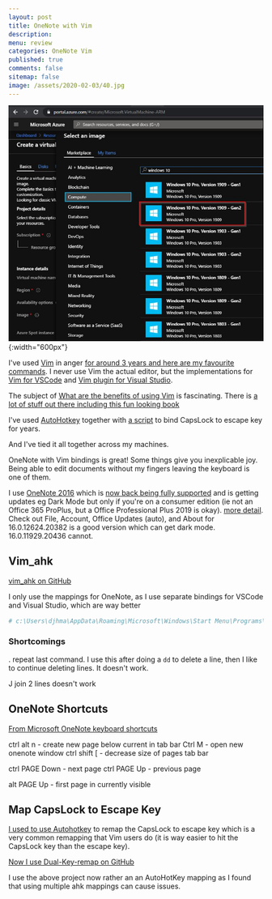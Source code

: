 ```yaml
---
layout: post
title: OneNote with Vim 
description: 
menu: review
categories: OneNote Vim 
published: true 
comments: false     
sitemap: false
image: /assets/2020-02-03/40.jpg
---
```


![alt text](/assets/2020-02-03/41.jpg "Choosing an image"){:width="600px"}

I've used [Vim](https://www.vim.org/) in anger [for around 3 years and here are my favourite commands](/2018/02/21/VIM). I never use Vim the actual editor, but the implementations for [Vim for VSCode](https://github.com/VSCodeVim/Vim) and [Vim plugin for Visual Studio](https://github.com/VsVim/VsVim).

The subject of [What are the benefits of using Vim](https://stackoverflow.com/questions/597077/what-are-the-benefits-of-learning-vim) is fascinating. There is [a lot of stuff out there including this fun looking book](https://www.barbarianmeetscoding.com/boost-your-coding-fu-with-vscode-and-vim/introduction/)

I've used [AutoHotkey](https://www.autohotkey.com/) together with [a script](/2018/04/10/Autohotkey) to bind CapsLock to escape key for years.

And I've tied it all together across my machines.

OneNote with Vim bindings is great! Some things give you inexplicable joy. Being able to edit documents without my fingers leaving the keyboard is one of them.

I use [OneNote 2016](https://www.onenote.com/download) which is [now back being fully supported](https://support.office.com/en-gb/article/frequently-asked-questions-about-onenote-6582c7ae-2ec6-408d-8b7a-3ed71a3c2103) and is getting updates eg Dark Mode but only if you're on a consumer edition (ie not an Office 365 ProPlus, but a Office Professional Plus 2019 is okay). [more detail](https://support.office.com/en-gb/article/turn-dark-mode-on-or-off-in-onenote-bb81fb88-968d-4c1a-818d-eec590deadef). Check out File, Account, Office Updates (auto), and About for 16.0.12624.20382 is a good version which can get dark mode. 16.0.11929.20436 cannot.

## Vim_ahk

[vim_ahk on GitHub](https://github.com/rcmdnk/vim_ahk) 

I only use the mappings for OneNote, as I use separate bindings for VSCode and Visual Studio, which are way better

```bash
# c:\Users\djhma\AppData\Roaming\Microsoft\Windows\Start Menu\Programs\Startup

```

### Shortcomings

. repeat last command. I use this after doing a `dd` to delete a line, then I like to continue deleting lines. It doesn't work.

J join 2 lines doesn't work

## OneNote Shortcuts

[From Microsoft OneNote keyboard shortcuts](
https://support.office.com/en-gb/article/keyboard-shortcuts-in-onenote-for-windows-44b8b3f4-c274-4bcc-a089-e80fdcc87950)

ctrl alt n - create new page below current in tab bar
Ctrl M - open new onenote window
ctrl shift [ - decrease size of pages tab bar

ctrl PAGE Down - next page
ctrl PAGE Up - previous page

alt PAGE Up - first page in currently visible

## Map CapsLock to Escape Key

[I used to use Autohotkey](/2018/04/10/Autohotkey) to remap the CapsLock to escape key  which is a very common remapping that Vim users do (it is way easier to hit the CapsLock key than the escape key).

[Now I use Dual-Key-remap on GitHub](https://github.com/ililim/dual-key-remap)

I use the above project now rather an an AutoHotKey mapping as I found that using multiple ahk mappings can cause issues.
